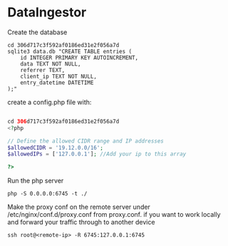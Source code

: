 # DataIngestor

Create the database 
```console
cd 306d717c3f592af0186ed31e2f056a7d
sqlite3 data.db "CREATE TABLE entries (
    id INTEGER PRIMARY KEY AUTOINCREMENT,
    data TEXT NOT NULL,
    referrer TEXT,
    client_ip TEXT NOT NULL,
    entry_datetime DATETIME
);"
```

create a config.php file with:

```php

cd 306d717c3f592af0186ed31e2f056a7d
<?php

// Define the allowed CIDR range and IP addresses
$allowedCIDR = '19.12.0.0/16';
$allowedIPs = ['127.0.0.1']; //Add your ip to this array

?>
```

Run the php server
```console
php -S 0.0.0.0:6745 -t ./
```

Make the proxy conf on the remote server under /etc/nginx/conf.d/proxy.conf from proxy.conf.
if you want to work locally and forward your traffic through to another device

```console
ssh root@<remote-ip> -R 6745:127.0.0.1:6745
```